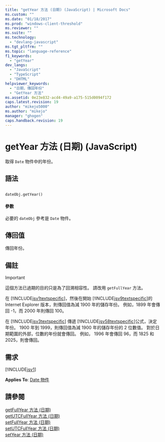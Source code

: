 ```yaml
---
title: "getYear 方法 (日期) (JavaScript) | Microsoft Docs"
ms.custom: ""
ms.date: "01/18/2017"
ms.prod: "windows-client-threshold"
ms.reviewer: ""
ms.suite: ""
ms.technology: 
  - "devlang-javascript"
ms.tgt_pltfrm: ""
ms.topic: "language-reference"
f1_keywords: 
  - "getYear"
dev_langs: 
  - "JavaScript"
  - "TypeScript"
  - "DHTML"
helpviewer_keywords: 
  - "日期，傳回年份"
  - "GetYear 方法"
ms.assetid: 0e23e832-acd4-49a9-a175-515d0094f172
caps.latest.revision: 19
author: "mikejo5000"
ms.author: "mikejo"
manager: "ghogen"
caps.handback.revision: 19
---
```

# getYear 方法 (日期) (JavaScript)
取得 `Date` 物件中的年份。  
  
## 語法  
  
```  
  
dateObj.getYear()   
```  
  
#### 參數  
 必要的 `dateObj` 參考是 `Date` 物件。  
  
## 傳回值  
 傳回年份。  
  
## 備註  
  
> [!IMPORTANT]
>  這個方法已過期的目的只是為了回溯相容性。  請改用 `getFullYear` 方法。  
  
 在 [!INCLUDE[jsv1textspecific](../../javascript/reference/includes/jsv1textspecific-md.md)]，然後在開始 [!INCLUDE[jsv9textspecific](../../javascript/reference/includes/jsv9textspecific-md.md)]的 Internet Explorer 版本，則傳回值為減 1900 年的儲存年份。  例如，1899 年會傳回 \-1，而 2000 年則傳回 100。  
  
 在 [!INCLUDE[jsv3textspecific](../../javascript/reference/includes/jsv3textspecific-md.md)] 傳遞 [!INCLUDE[jsv58textspecific](../../javascript/reference/includes/jsv58textspecific-md.md)]公式，決定年份。  1900 年到 1999，則傳回值為減 1900 年的儲存年份的 2 位數值。  對於日期範圍的外部，位數的年份就會傳回。  例如， 1996 年會傳回 96，而 1825 和 2025，則會傳回。  
  
## 需求  
 [!INCLUDE[jsv1](../../javascript/misc/includes/jsv1-md.md)]  
  
 **Applies To**: [Date 物件](../../javascript/reference/date-object-javascript.md)  
  
## 請參閱  
 [getFullYear 方法 \(日期\)](../../javascript/reference/getfullyear-method-date-javascript.md)   
 [getUTCFullYear 方法 \(日期\)](../../javascript/reference/getutcfullyear-method-date-javascript.md)   
 [setFullYear 方法 \(日期\)](../../javascript/reference/setfullyear-method-date-javascript.md)   
 [setUTCFullYear 方法 \(日期\)](../../javascript/reference/setutcfullyear-method-date-javascript.md)   
 [setYear 方法 \(日期\)](../../javascript/reference/setyear-method-date-javascript.md)